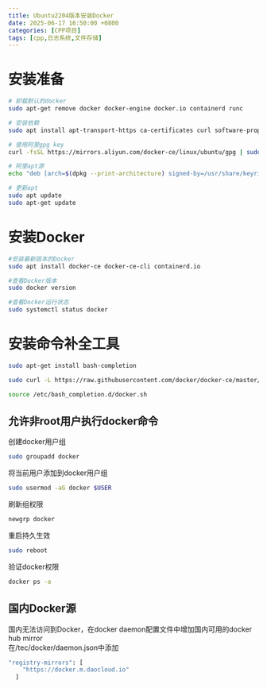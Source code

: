 ```yaml
---
title: Ubuntu2204版本安装Docker
date: 2025-06-17 16:50:00 +0800
categories: [CPP项目]
tags: [cpp,日志系统,文件存储]     
---
```


# 安装准备

```bash
# 卸载默认的docker
sudo apt-get remove docker docker-engine docker.io containerd runc

# 安装依赖
sudo apt install apt-transport-https ca-certificates curl software-properties-common gnupg lsb-release

# 使用阿里gpg key
curl -fsSL https://mirrors.aliyun.com/docker-ce/linux/ubuntu/gpg | sudo gpg --dearmor -o /usr/share/keyrings/docker-archive-keyring.gpg

# 阿里apt源
echo "deb [arch=$(dpkg --print-architecture) signed-by=/usr/share/keyrings/docker-archive-keyring.gpg] https://mirrors.aliyun.com/docker-ce/linux/ubuntu $(lsb_release -cs) stable" | sudo tee /etc/apt/sources.list.d/docker.list > /dev/null

# 更新apt
sudo apt update 
sudo apt-get update
```

# 安装Docker

``` bash
#安装最新版本的Docker
sudo apt install docker-ce docker-ce-cli containerd.io

#查看Docker版本
sudo docker version

#查看Docker运行状态
sudo systemctl status docker
```

# 安装命令补全工具

``` bash
sudo apt-get install bash-completion

sudo curl -L https://raw.githubusercontent.com/docker/docker-ce/master/components/cli/contrib/completion/bash/docker -o /etc/bash_completion.d/docker.sh

source /etc/bash_completion.d/docker.sh
```

## 允许非root用户执行docker命令

创建docker用户组  

```bash
sudo groupadd docker
```

将当前用户添加到docker用户组  

```bash
sudo usermod -aG docker $USER
```

刷新组权限  

```bash
newgrp docker
```

重启持久生效  

```bash
sudo reboot
```

验证docker权限  

```bash
docker ps -a
```

## 国内Docker源

国内无法访问到Docker，在docker daemon配置文件中增加国内可用的docker hub mirror  
在/tec/docker/daemon.json中添加  

```bash
"registry-mirrors": [
    "https://docker.m.daocloud.io"
  ]
```
